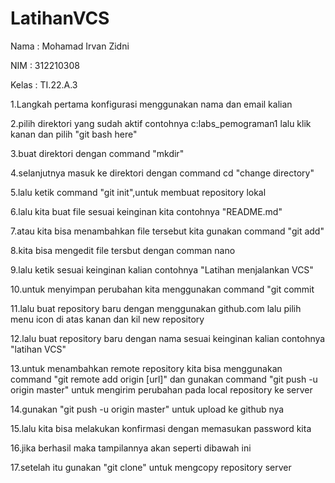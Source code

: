 # LatihanVCS
Nama  : Mohamad Irvan Zidni

NIM   : 312210308

Kelas : TI.22.A.3

1.Langkah pertama konfigurasi menggunakan nama dan email kalian

2.pilih direktori yang sudah aktif contohnya c:labs_pemograman1 lalu klik kanan dan pilih "git bash here"

3.buat direktori dengan command "mkdir"

4.selanjutnya masuk ke direktori dengan command cd "change directory"

5.lalu ketik command "git init",untuk membuat repository lokal

6.lalu kita buat file sesuai keinginan kita contohnya "README.md"

7.atau kita bisa menambahkan file tersebut kita gunakan command "git add"

8.kita bisa mengedit file tersbut dengan comman nano

9.lalu ketik sesuai keinginan kalian contohnya "Latihan menjalankan VCS"

10.untuk menyimpan perubahan kita menggunakan command "git commit

11.lalu buat repository baru dengan menggunakan github.com lalu pilih menu icon di atas kanan dan kil new repository

12.lalu buat repository baru dengan nama sesuai keinginan kalian contohnya "latihan VCS"

13.untuk menambahkan remote repository kita bisa menggunakan command "git remote add origin [url]" dan gunakan command "git push -u origin master" untuk mengirim perubahan pada local repository ke server

14.gunakan "git push -u origin master" untuk upload ke github nya

15.lalu kita bisa melakukan konfirmasi dengan memasukan password kita

16.jika berhasil maka tampilannya akan seperti dibawah ini

17.setelah itu gunakan "git clone" untuk mengcopy repository server
